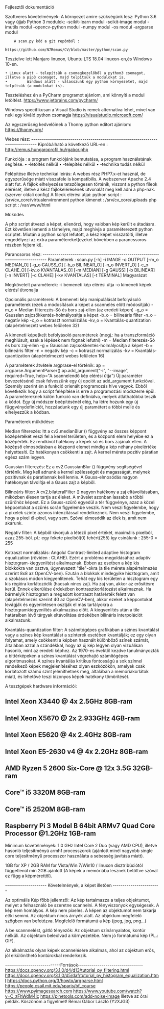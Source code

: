 Fejlesztői dokumentáció

Szoftveres követelmények:
        A környezet amire szükségünk lesz:
                Python 3.6 vagy újjab
                Python 3 modulok:
                  -scikit-learn modul
                  -scikit-image modul
                  -imutils modul
                  -opencv-python modul
                  -numpy modul
                  -os modul
                  -argparse modul

        A scan.py kód a git repómból :

 	https://github.com/N7Remus/CV/blob/master/python/scan.py

Tesztelve lett Manjaro linuxon, Ubuntu LTS 18.04 linuxon-en,és Windows 10-en.

    • Linux alatt - telepítsük a csomagkezelőből a python3 csomagot, illetve a pip3 csomagot, majd telpítsük a modulokat is.
    •         Windows alatt - válasszunk egy python környezetet, majd telpítsük (a modulokat is).

Teszteléshez én a PyCharm programot ajánlom, ami könnyíti a modul letöltést.
        https://www.jetbrains.com/pycharm/


Windows specifikusan a Visual Studio is remek alternatíva lehet, mivel van neki egy kiváló python csomagja
        https://visualstudio.microsoft.com/

Az egyszerűség kedvelőinek a Thonny python editort ajánlom:
	https://thonny.org/

Webes rész: --------------------------------------------------------------------------------
        Kipróbálható a következő URL-en : http://remus.hungaroprofil.hu/rgabor.php

Funkciója : a program funkciójánk bemutatása, a program használatának segítése.
    •          -letöltés nélkül
    •          -telepítés nélkül
    •          -technika tudás nélkül
      
Felépítése illetve technikai leírás:
A webes rész PHP7.x-et használ, de egyszerűsége miatt visszafele is kompatibilis.
A webszerver Apache 2.4 alatt fut.
A fájlok elhelyezése tetszőlegesen történik, viszont a python fileok elérését, illetve a kész fájlokelérésének útvonalát meg kell adni a php-nak.(szerver oldali config)
A fileok elérésí útjai:
                        python script : /srv/cv_core/virtualenvironment
                        python kimenet : /srv/cv_core/uploads
                        php script : /var/www/html

Működés 

A php script átveszi a képet, ellenörzi, hogy valóban kép került e átadásra.
Ezt követően lementi a tárhelyre, majd meghívja a paraméterezett python scriptet.
Miután a python script lefutott, a kész képet visszatölti, illetve engedélyezi az extra paramétereket(ezeket bővebben a parancssoros részben fejtem ki).

Parancsoros rész: --------------------------------------------------------------------------------
Paraméterek :
scan.py [-h] -i IMAGE -o OUTPUT [-m_o MEDIAN_O] [-g_o GAUSS_O]
               [-b_o BILINEAR_O] [-n_o INVERT_O] [-c_o CLAHE_O]
               [-kv_o KVANTALAS_O] [-m MEDIAN] [-g GAUSS] [-b BILINEAR]
               [-n INVERT] [-c CLAHE] [-kv KVANTALAS] [-t TERMINAL]
Magyarázat

Megkövetelt paraméterek:
-i bemeneti kép elérési útja
-o kimeneti képek elérésí útvonalja

Opcionális paraméterek:
A bemeneti kép manipulálását befolyásoló paraméterek (ezek a módosítások a képet a scannelés elött módosítják)
-m_o = Median filterezés-Só és bors zaj-ellen (az eredeti képen)
-g_o = Gaussian zajcsökkentés-holmályosítja a képet 
-b_o = bilineáris filter 
-n_o = negatív kép
-c_o = kotraszt normalizálás
-kv_o = Kvantálás-quantization (alapértelmezett webes felületen 32)
 
 A kimeneti képe(ke)t befolyásoló paraméterek (megj.: ha a transzformáció meghiúsult, ezek a lépések nem fognak lefutni)
-m = Median filterezés-Só és bors zaj-ellen
-g = Gaussian zajcsökkentés-holmályosítja a képet
-b = bilineáris filter
-n = negatív kép
-c = kotraszt normalizálás
-kv = Kvantálás-quantization (alapértelmezett webes felületen 16)

A paraméterek átvétele argprase-el történik:
ap = argparse.ArgumentParser()
ap.add_argument("-i", "--image", required=True,
                help="A scannelendő kép elérési útja")
Új paraméter bevezetésénél csak felveszünk egy új opciót az add_argument funkcióval.
Személy szerint én a funkció orienált programozás híve vagyok.
Ebből következik hogy a script felépítése is erre a programozási módszerre épül.
A paramétereknek külön funkció van definiálva, melyek átláthatóbbá teszik a kódot.
Egy új módszer beépítésénél elég, ha létre hozunk egy új függvénydefiníciót,
hozzáadunk egy új paramétert a többi mellé és elhelyezzük a kódban.
        

Paraméterek működése:

Median filterezés:
        Itt a cv2.medianBlur () függvény az összes képpont középértékét veszi fel a kernel területen, 
        és a központi elem helyébe ez a középérték. Ez rendkívül hatékony a képek só és bors zajának ellen.
        A középső elmosódásban a központi elemet mindig a kép néhány pixelértéke helyettesíti.
        Ez hatékonyan csökkenti a zajt. A kernel mérete pozitív páratlan egész szám legyen.

Gaussian filterezés:
        Ez a cv2.GaussianBlur () függvény segítségével történik.
        Meg kell adnunk a kernel szélességét és magasságát, melynek pozitívnak és páratlannak kell lennie.
        A Gauss-elmosódás nagyon hatékonyan távolítja el a Gauss zajt a képből.

Bilineáris filter:
        A cv2.bilateralFilter () nagyon hatékony a zaj eltávolításában, miközben élesen tartja az éleket. A művelet azonban lassabb a többi szűrőhöz képest. 
        Ez a Gauss-szűrő egyedül a tér függvénye, azaz a közeli képpontokat a szűrés során figyelembe veszik.
        Nem veszi figyelembe, hogy a pixelek szinte azonos intenzitással rendelkeznek.
        Nem veszi figyelembe, hogy a pixel él-pixel, vagy sem. Szóval elmosódik az élek is, amit nem akarunk.

Negatív filter:
        A képből kivonjuk a létező pixel értékét, maximális pixelből, azaz 255-ből. 
        pl.: egy fekete pixelből(0) fehért(255) így csinálunk : 255-0 = 255

Kotraszt normalizálás:
        Angolul Contrast-limited adaptive histogram equalization (röviden : CLAHE).
        Ezért a probléma megoldásához adaptív hisztogram-kiegyenlítést alkalmaznak.
        Ebben az esetben a kép kis blokkokra van osztva, úgynevezett "tile"-okra (a tile mérete alapértelmezés szerint 8x8 az OpenCV-ben).
        Ezután a blokkok mindegyike hisztogram, amit a szokásos módon kiegyenlítenek.
        Tehát egy kis területen a hisztogram egy kis régióra korlátozódik (hacsak nincs zaj).
        Ha zaj van, akkor az erősítésre kerül. Ennek elkerülése érdekében kontrasztkorlátozást alkalmaznak.
        Ha bármelyik hisztogram a megadott kontraszt határérték felett van (alapértelmezés szerint 40 az OpenCV-ben),
        akkor ezeket a képpontokat levágják és egyenletesen osztják el más tartályokra a hisztogramkiegyenlítés alkalmazása előtt.
        A kiegyenlítés után a tile határaiban lévő tárgyak eltávolítása érdekében bilináris interpolációt alkalmazunk.

Kvantálás-quantization filter:
        A számítógépes grafikában a színes kvantálást vagy a színes kép kvantálást a színterek esetében kvantálják;
        ez egy olyan folyamat, amely csökkenti a képben használt különböző színek számát, általában azzal a szándékkal,
        hogy az új kép legyen olyan vizuálisan hasonló, mint az eredeti képhez. 
        Az 1970-es évektől kezdve tanulmányozták a bittérképeken a színes kvantálást végrehajtó számítógépes algoritmusokat.
        A színes kvantálás kritikus fontosságú a sok színnel rendelkező képek megjelenítéséhez olyan eszközökön, 
        amelyek csak korlátozott számú színt jeleníthetnek meg, általában a memóriakorlátok miatt,
        és lehetővé teszi bizonyos képek hatékony tömörítését.

A tesztgépek hardware információi:

  Intel Xeon X3440 @ 4x 2.5GHz
  8GB-ram
  ------------------------
  Intel Xeon X5670 @ 2x 2.933GHz
  4GB-ram
  ------------------------
  Intel Xeon E5620 @ 4x 2.4GHz
  8GB-ram
  ------------------------
  Intel Xeon E5-2630 v4 @ 4x 2.2GHz
  8GB-ram
  ------------------------
  AMD Ryzen 5 2600 Six-Core @ 12x 3.5G
  32GB-ram
  ------------------------
  Core™ i5 3320M
  8GB-ram
  ------------------------
  Core™ i5 2520M
  8GB-ram
  ------------------------
  Raspberry Pi 3 Model B
  64bit ARMv7 Quad Core Processor @1.2GHz 
  1GB-ram
  ------------------------------------------------
Minimum követelmények:
  1.0 GHz Intel Core 2 Duo (vagy AMD CPU), illetve hasonló teljesítményú armhf processzorok 
  (ajánlott minél nagyobb single core teljesítményű processzor használata a sebesség javítása miatt).
  
  1GB for XP / 2GB RAM for Vista/Win 7/Win10 / linuxon disztribúciótól függetlenül min 2GB ajánlott
  (A képek a memóriába lesznek betöltve szóval ez függ a képmérettől).

--------------------- Követelmények, a képet illetően ------------------------

Az optimális Kép főbb jellemzői:
  Az kép tartalmazza a teljes objektumot, melyet a felhasználó be szeretne scannelni.
  A fényviszonyok egységesek.
  A kép nem homályos.
  A kép nem pixeles.
  A képen az objektumot nem takarja el/ki semmi.
  Az objektum nincs árnyék alatt.
  Az objektum megfelelő szögben van befotózva.
  Megfelelő formátumú a kép (jpeg, jpg, png...)

A be scannnelést, gátló tényezők:
  Az objektum színárnyalatos, kontúr nélküli.
  Az objektum beleolvad a környezetébe.
  Nem jó formátumú kép (PL.: GIF).


Az alkalmazás olyan képek scannelésére alkalmas, ahol az objektum erős, jól elkülöníthető kontúrokkal rendelkezik.

----------------------------Források---------------------------------
https://docs.opencv.org/3.1.0/d4/d13/tutorial_py_filtering.html
https://docs.opencv.org/3.1.0/d5/daf/tutorial_py_histogram_equalization.html
https://docs.python.org/3/howto/argparse.html
https://people.csail.mit.edu/sparis/bf_course
https://www.pyimagesearch.com
https://www.youtube.com/watch?v=C_zFhWdM4ic
https://pinetools.com/add-noise-image
Illetve az órai példák.
Köszönöm a figyelmet!							Rémai Gábor László (Y2XJG3)
